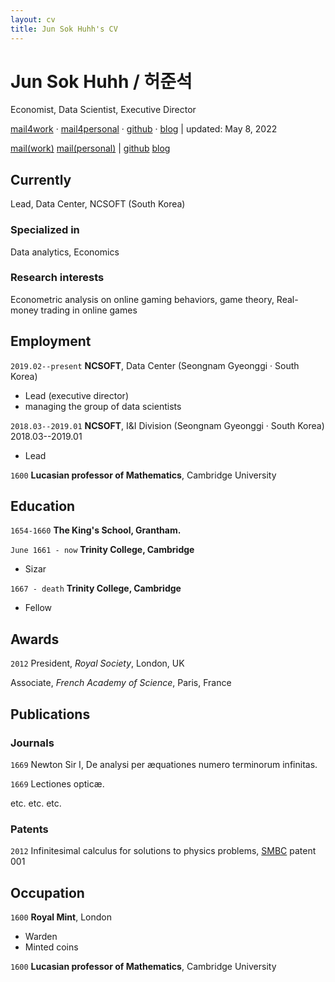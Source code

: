 ```yaml
---
layout: cv
title: Jun Sok Huhh's CV
---
```

# Jun Sok Huhh / 허준석
Economist, Data Scientist, Executive Director 


[mail4work](junsokhuhh@ncsoft.com) &middot; [mail4personal](anarinsk@gmail.com) &middot; [github](https://github.com/anarinsk) &middot;  [blog](http://lostineconomics.com) &vert; updated: May 8, 2022


<div id="webaddress">
<a href="junsokhuhh@ncsoft.com">mail(work)</a>
<a href="anarinsk@gmail.com">mail(personal)</a>
| 
<a href="https://github.com/anarinsk">github</a>
<a href="http://lostineconomics.com">blog</a>
</div>

## Currently

Lead, Data Center, NCSOFT (South Korea)

### Specialized in

Data analytics, Economics 

### Research interests

Econometric analysis on online gaming behaviors, game theory, Real-money trading in online games 

## Employment 

`2019.02--present`
__NCSOFT__, Data Center (Seongnam Gyeonggi  &#183; South Korea)
- Lead (executive director)
- managing the group of data scientists

`2018.03--2019.01`
__NCSOFT__, I&I Division (Seongnam Gyeonggi  &#183; South Korea) 2018.03--2019.01 
- Lead 

`1600`
__Lucasian professor of Mathematics__, Cambridge University

## Education

`1654-1660`
__The King's School, Grantham.__

`June 1661 - now`
__Trinity College, Cambridge__

- Sizar

`1667 - death`
__Trinity College, Cambridge__

- Fellow



## Awards

`2012`
President, *Royal Society*, London, UK

Associate, *French Academy of Science*, Paris, France



## Publications

<!-- A list is also available [online](http://scholar.google.co.uk/citations?user=LTOTl0YAAAAJ) -->

### Journals

`1669`
Newton Sir I, De analysi per æquationes numero terminorum infinitas. 

`1669`
Lectiones opticæ.

etc. etc. etc.

### Patents

`2012`
Infinitesimal calculus for solutions to physics problems, [SMBC](http://www.techdirt.com/articles/20121011/09312820678/if-patents-had-been-around-time-newton.shtml) patent 001


## Occupation

`1600`
__Royal Mint__, London

- Warden
- Minted coins

`1600`
__Lucasian professor of Mathematics__, Cambridge University



<!-- ### Footer

Last updated: May 2021 -->


